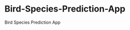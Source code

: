   # Bird-Species-Prediction-App
Bird Species Prediction App
     
          
         
                       
             
                        
             
                                  
                                             
                                     
                                                                            
                                        
                                                         
                        
